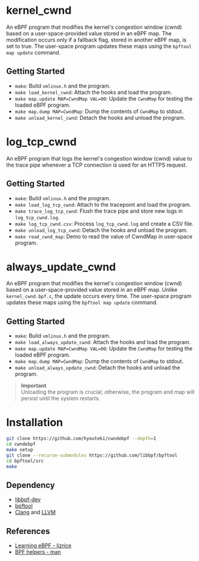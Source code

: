 # kernel\_cwnd

An eBPF program that modifies the kernel's congestion window (cwnd) based on a user-space-provided value stored in an eBPF map. The modification occurs only if a fallback flag, stored in another eBPF map, is set to true. The user-space program updates these maps using the `bpftool map update` command.

## Getting Started
- `make`: Build `vmlinux.h` and the program.
- `make load_kernel_cwnd`: Attach the hooks and load the program.
- `make map.update MAP=CwndMap VAL=00`: Update the `CwndMap` for testing the loaded eBPF program.
- `make map.dump MAP=CwndMap`: Dump the contents of `CwndMap` to stdout.
- `make unload_kernel_cwnd`: Detach the hooks and unload the program.

# log\_tcp\_cwnd

An eBPF program that logs the kernel's congestion window (cwnd) value to the trace pipe whenever a TCP connection is used for an HTTPS request.

## Getting Started
- `make`: Build `vmlinux.h` and the program.
- `make load_log_tcp_cwnd`: Attach to the tracepoint and load the program.
- `make trace_log_tcp_cwnd`: Flush the trace pipe and store new logs in `log_tcp_cwnd.log`.
- `make log_tcp_cwnd.csv`: Process `log_tcp_cwnd.log` and create a CSV file.
- `make unload_log_tcp_cwnd`: Detach the hooks and unload the program.
- `make read_cwnd_map`: Demo to read the value of CwndMap in user-space program.

# always\_update\_cwnd

An eBPF program that modifies the kernel's congestion window (cwnd) based on a user-space-provided value stored in an eBPF map. Unlike `kernel_cwnd.bpf.c`, the update occurs every time. The user-space program updates these maps using the `bpftool map update` command.

## Getting Started
- `make`: Build `vmlinux.h` and the program.
- `make load_always_update_cwnd`: Attach the hooks and load the program.
- `make map.update MAP=CwndMap VAL=00`: Update the `CwndMap` for testing the loaded eBPF program.
- `make map.dump MAP=CwndMap`: Dump the contents of `CwndMap` to stdout.
- `make unload_always_update_cwnd`: Detach the hooks and unload the program.

> **Important**  
> Unloading the program is crucial; otherwise, the program and map will persist until the system restarts.

# Installation
```bash
git clone https://github.com/hyouteki/cwndebpf --depth=1
cd cwndebpf
make setup
git clone --recurse-submodules https://github.com/libbpf/bpftool
cd bpftool/src
make
```

## Dependency
- [libbpf-dev](https://packages.ubuntu.com/search?keywords=libbpf-dev)
- [bpftool](https://github.com/libbpf/bpftool)
- [Clang](https://clang.llvm.org/) and [LLVM](https://llvm.org/)

## References
- [Learning eBPF - lizrice](https://github.com/lizrice/learning-ebpf)
- [BPF helpers - man](https://man7.org/linux/man-pages/man7/bpf-helpers.7.html)
